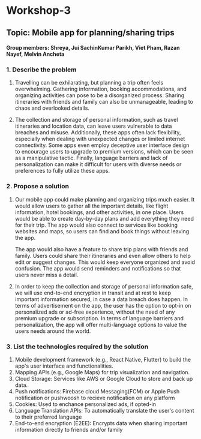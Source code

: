 # Workshop-3

## Topic: Mobile app for planning/sharing trips

#### Group members: Shreya, Jui SachinKumar Parikh, Viet Pham, Razan Nayef, Melvin Ancheta

### 1. Describe the problem
1. Travelling can be exhilarating, but planning a trip often feels overwhelming. Gathering information, booking accommodations, and organizing activities can pose to be a disorganized process. Sharing itineraries with friends and family can also be unmanageable, leading to chaos and overlooked details.

2. The collection and storage of personal information, such as travel itineraries and location data, can leave users vulnerable to data breaches and misuse. Additionally, these apps often lack flexibility, especially when dealing with unexpected changes or limited internet connectivity. Some apps even employ deceptive user interface design to encourage users to upgrade to premium versions, which can be seen as a manipulative tactic. Finally, language barriers and lack of personalization can make it difficult for users with diverse needs or preferences to fully utilize these apps.

### 2. Propose a solution
1. Our mobile app could make planning and organizing trips much easier. It would allow users to gather all the important details, like flight information, hotel bookings, and other activities, in one place. Users would be able to create day-by-day plans and add everything they need for their trip. The app would also connect to services like booking websites and maps, so users can find and book things without leaving the app.

   The app would also have a feature to share trip plans with friends and family. Users could share their itineraries and even allow others to help edit or suggest changes. This would keep everyone organized and 
   avoid confusion. The app would send reminders and notifications so that users never miss a detail.

2. In order to keep the collection and storage of personal information safe, we will use end-to-end encryption in transit and at rest to keep important information secured, in case a data breach does happen. In terms of advertisement on the app, the user has the option to opt-in on personalized ads or ad-free experience, without the need of any premium upgrade or subscription. In terms of language barriers and personalization, the app will offer multi-language options to value the users needs around the world.

### 3. List the technologies required by the solution
1. Mobile development framework (e.g., React Native, Flutter) to build the app's user interface and functionalities.
2. Mapping APIs (e.g., Google Maps) for trip visualization and navigation.
3. Cloud Storage: Services like AWS or Google Cloud to store and back up data.
4. Push notifications: Firebase cloud Messaging(FCM) or Apple Push notification or pushwoosh to recieve notification on any platform
5. Cookies: Used to enchance personalized ads, if opted-in
6. Language Translation APIs: To automatically translate the user's content to their preferred language
7. End-to-end encryption (E2EE): Encrypts data when sharing important information directly to friends and/or family
